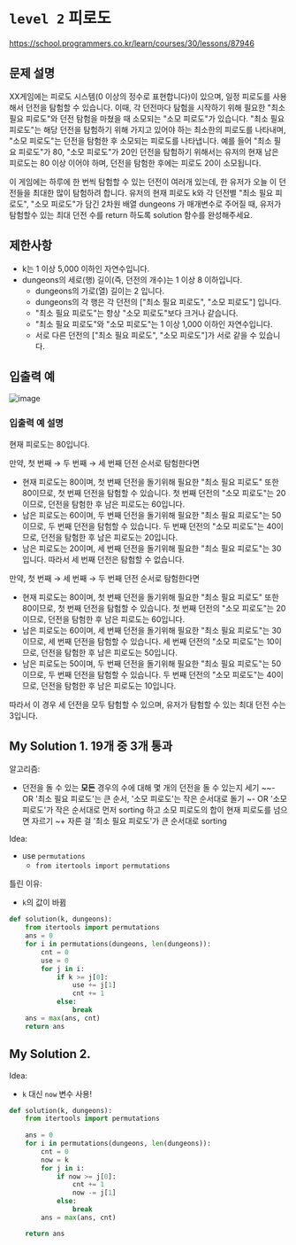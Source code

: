 # `level 2` 피로도
https://school.programmers.co.kr/learn/courses/30/lessons/87946

## 문제 설명
XX게임에는 피로도 시스템(0 이상의 정수로 표현합니다)이 있으며, 일정 피로도를 사용해서 던전을 탐험할 수 있습니다. 이때, 각 던전마다 탐험을 시작하기 위해 필요한 "최소 필요 피로도"와 던전 탐험을 마쳤을 때 소모되는 "소모 피로도"가 있습니다. "최소 필요 피로도"는 해당 던전을 탐험하기 위해 가지고 있어야 하는 최소한의 피로도를 나타내며, "소모 피로도"는 던전을 탐험한 후 소모되는 피로도를 나타냅니다. 예를 들어 "최소 필요 피로도"가 80, "소모 피로도"가 20인 던전을 탐험하기 위해서는 유저의 현재 남은 피로도는 80 이상 이어야 하며, 던전을 탐험한 후에는 피로도 20이 소모됩니다.

이 게임에는 하루에 한 번씩 탐험할 수 있는 던전이 여러개 있는데, 한 유저가 오늘 이 던전들을 최대한 많이 탐험하려 합니다. 유저의 현재 피로도 k와 각 던전별 "최소 필요 피로도", "소모 피로도"가 담긴 2차원 배열 dungeons 가 매개변수로 주어질 때, 유저가 탐험할수 있는 최대 던전 수를 return 하도록 solution 함수를 완성해주세요.

## 제한사항
- k는 1 이상 5,000 이하인 자연수입니다.
- dungeons의 세로(행) 길이(즉, 던전의 개수)는 1 이상 8 이하입니다.
  + dungeons의 가로(열) 길이는 2 입니다.
  + dungeons의 각 행은 각 던전의 ["최소 필요 피로도", "소모 피로도"] 입니다.
  + "최소 필요 피로도"는 항상 "소모 피로도"보다 크거나 같습니다.
  + "최소 필요 피로도"와 "소모 피로도"는 1 이상 1,000 이하인 자연수입니다.
  + 서로 다른 던전의 ["최소 필요 피로도", "소모 피로도"]가 서로 같을 수 있습니다.

## 입출력 예
![image](https://github.com/ultimate-mj/Coding-test-practice/assets/122213470/9645310f-bdf5-4d13-a9fa-9c9ee7bffba1)

### 입출력 예 설명
현재 피로도는 80입니다.

만약, 첫 번째 → 두 번째 → 세 번째 던전 순서로 탐험한다면

- 현재 피로도는 80이며, 첫 번째 던전을 돌기위해 필요한 "최소 필요 피로도" 또한 80이므로, 첫 번째 던전을 탐험할 수 있습니다. 첫 번째 던전의 "소모 피로도"는 20이므로, 던전을 탐험한 후 남은 피로도는 60입니다.
- 남은 피로도는 60이며, 두 번째 던전을 돌기위해 필요한 "최소 필요 피로도"는 50이므로, 두 번째 던전을 탐험할 수 있습니다. 두 번째 던전의 "소모 피로도"는 40이므로, 던전을 탐험한 후 남은 피로도는 20입니다.
- 남은 피로도는 20이며, 세 번째 던전을 돌기위해 필요한 "최소 필요 피로도"는 30입니다. 따라서 세 번째 던전은 탐험할 수 없습니다.

만약, 첫 번째 → 세 번째 → 두 번째 던전 순서로 탐험한다면

- 현재 피로도는 80이며, 첫 번째 던전을 돌기위해 필요한 "최소 필요 피로도" 또한 80이므로, 첫 번째 던전을 탐험할 수 있습니다. 첫 번째 던전의 "소모 피로도"는 20이므로, 던전을 탐험한 후 남은 피로도는 60입니다.
- 남은 피로도는 60이며, 세 번째 던전을 돌기위해 필요한 "최소 필요 피로도"는 30이므로, 세 번째 던전을 탐험할 수 있습니다. 세 번째 던전의 "소모 피로도"는 10이므로, 던전을 탐험한 후 남은 피로도는 50입니다.
- 남은 피로도는 50이며, 두 번째 던전을 돌기위해 필요한 "최소 필요 피로도"는 50이므로, 두 번째 던전을 탐험할 수 있습니다. 두 번째 던전의 "소모 피로도"는 40이므로, 던전을 탐험한 후 남은 피로도는 10입니다.

따라서 이 경우 세 던전을 모두 탐험할 수 있으며, 유저가 탐험할 수 있는 최대 던전 수는 3입니다.

## My Solution 1. 19개 중 3개 통과

알고리즘:
- 던전을 돌 수 있는 **모든** 경우의 수에 대해 몇 개의 던전을 돌 수 있는지 세기
~~- OR '최소 필요 피로도'는 큰 순서, '소모 피로도'는 작은 순서대로 돌기
~- OR '소모 피로도'가 작은 순서대로 먼저 sorting 하고 소모 피로도의 합이 현재 피로도를 넘으면 자르기
  ~+ 자른 걸 '최소 필요 피로도'가 큰 순서대로 sorting

Idea:
- use `permutations`
  + `from itertools import permutations`

틀린 이유:
- `k`의 값이 바뀜

```python
def solution(k, dungeons):
    from itertools import permutations
    ans = 0
    for i in permutations(dungeons, len(dungeons)):
        cnt = 0
        use = 0
        for j in i:
            if k >= j[0]:
                use += j[1]
                cnt += 1
            else:
                break
    ans = max(ans, cnt)
    return ans
```

## My Solution 2. 

Idea:
- `k` 대신 `now` 변수 사용!

```python
def solution(k, dungeons):
    from itertools import permutations
    
    ans = 0
    for i in permutations(dungeons, len(dungeons)):
        cnt = 0
        now = k
        for j in i:
            if now >= j[0]:
                cnt += 1
                now -= j[1]
            else:
                break
        ans = max(ans, cnt)

    return ans
```


